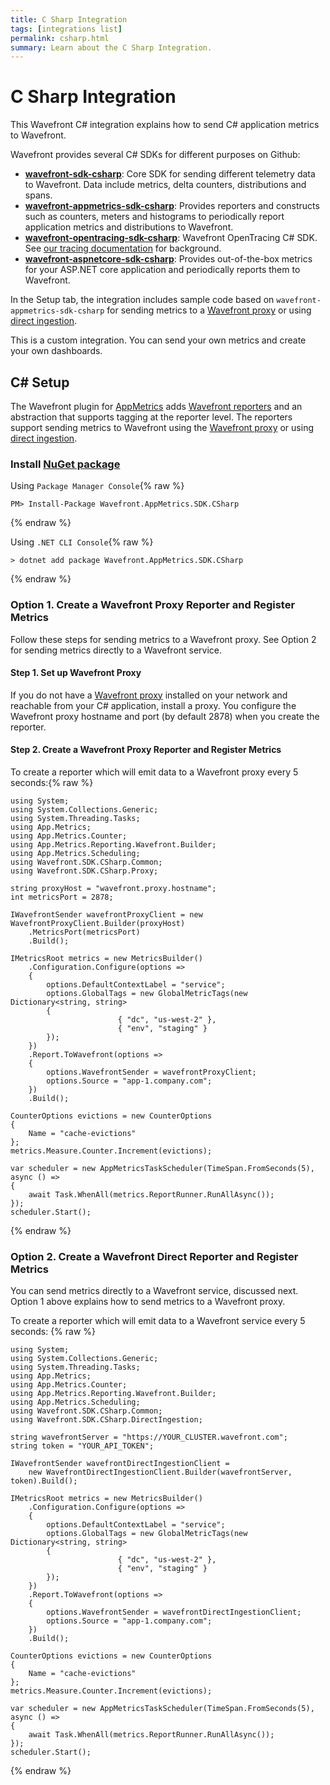 ```yaml
---
title: C Sharp Integration
tags: [integrations list]
permalink: csharp.html
summary: Learn about the C Sharp Integration.
---
```

# C Sharp Integration

This Wavefront C# integration explains how to send C# application metrics to Wavefront.

Wavefront provides several C# SDKs for different purposes on Github:

- **[wavefront-sdk-csharp](https://github.com/wavefrontHQ/wavefront-sdk-csharp)**: Core SDK for sending different telemetry data to Wavefront. Data include metrics, delta counters, distributions and spans.
- **[wavefront-appmetrics-sdk-csharp](https://github.com/wavefrontHQ/wavefront-appmetrics-sdk-csharp)**: Provides reporters and constructs such as counters, meters and histograms to periodically report application metrics and distributions to Wavefront.
- **[wavefront-opentracing-sdk-csharp](https://github.com/wavefrontHQ/wavefront-opentracing-sdk-csharp)**: Wavefront OpenTracing C# SDK. See [our tracing documentation](https://docs.wavefront.com/tracing_basics.html) for background.
- **[wavefront-aspnetcore-sdk-csharp](https://github.com/wavefrontHQ/wavefront-aspnetcore-sdk-csharp)**: Provides out-of-the-box metrics for your ASP.NET core application and periodically reports them to Wavefront.

In the Setup tab, the integration includes sample code based on `wavefront-appmetrics-sdk-csharp` for sending metrics to a [Wavefront proxy](https://docs.wavefront.com/proxies.html) or using [direct ingestion](https://docs.wavefront.com/direct_ingestion.html).

This is a custom integration. You can send your own metrics and create your own dashboards.
## C# Setup

The Wavefront plugin for [AppMetrics](https://www.app-metrics.io/) adds [Wavefront reporters](https://github.com/wavefrontHQ/wavefront-appmetrics-sdk-csharp) and an abstraction that supports tagging at the reporter level. The reporters support sending metrics to Wavefront using the [Wavefront proxy](https://docs.wavefront.com/proxies.html) or using [direct ingestion](https://docs.wavefront.com/direct_ingestion.html).



### Install [NuGet package](https://www.nuget.org/packages/Wavefront.AppMetrics.SDK.CSharp/)

Using `Package Manager Console`{% raw %}
```
PM> Install-Package Wavefront.AppMetrics.SDK.CSharp
```
{% endraw %}

Using `.NET CLI Console`{% raw %}
```
> dotnet add package Wavefront.AppMetrics.SDK.CSharp
```
{% endraw %}

### Option 1. Create a Wavefront Proxy Reporter and Register Metrics

Follow these steps for sending metrics to a Wavefront proxy. See Option 2 for sending metrics directly to a Wavefront service.

#### Step 1. Set up Wavefront Proxy

If you do not have a [Wavefront proxy](https://docs.wavefront.com/proxies.html) installed on your network and reachable from your C# application, install a proxy. You configure the Wavefront proxy hostname and port (by default 2878) when you create the reporter.

#### Step 2. Create a Wavefront Proxy Reporter and Register Metrics

To create a reporter which will emit data to a Wavefront proxy every 5 seconds:{% raw %}
```
using System;
using System.Collections.Generic;
using System.Threading.Tasks;
using App.Metrics;
using App.Metrics.Counter;
using App.Metrics.Reporting.Wavefront.Builder;
using App.Metrics.Scheduling;
using Wavefront.SDK.CSharp.Common;
using Wavefront.SDK.CSharp.Proxy;

string proxyHost = "wavefront.proxy.hostname";
int metricsPort = 2878;

IWavefrontSender wavefrontProxyClient = new WavefrontProxyClient.Builder(proxyHost)
    .MetricsPort(metricsPort)
    .Build();

IMetricsRoot metrics = new MetricsBuilder()
    .Configuration.Configure(options =>
    {
        options.DefaultContextLabel = "service";
        options.GlobalTags = new GlobalMetricTags(new Dictionary<string, string>
        {
                        { "dc", "us-west-2" },
                        { "env", "staging" }
        });
    })
    .Report.ToWavefront(options =>
    {
        options.WavefrontSender = wavefrontProxyClient;
        options.Source = "app-1.company.com";
    })
    .Build();

CounterOptions evictions = new CounterOptions
{
    Name = "cache-evictions"
};
metrics.Measure.Counter.Increment(evictions);

var scheduler = new AppMetricsTaskScheduler(TimeSpan.FromSeconds(5), async () =>
{
    await Task.WhenAll(metrics.ReportRunner.RunAllAsync());
});
scheduler.Start();
```
{% endraw %}

### Option 2. Create a Wavefront Direct Reporter and Register Metrics

You can send metrics directly to a Wavefront service, discussed next. Option 1 above explains how to send metrics to a Wavefront proxy.

To create a reporter which will emit data to a Wavefront service every 5 seconds:
{% raw %}
```
using System;
using System.Collections.Generic;
using System.Threading.Tasks;
using App.Metrics;
using App.Metrics.Counter;
using App.Metrics.Reporting.Wavefront.Builder;
using App.Metrics.Scheduling;
using Wavefront.SDK.CSharp.Common;
using Wavefront.SDK.CSharp.DirectIngestion;

string wavefrontServer = "https://YOUR_CLUSTER.wavefront.com";
string token = "YOUR_API_TOKEN";

IWavefrontSender wavefrontDirectIngestionClient =
    new WavefrontDirectIngestionClient.Builder(wavefrontServer, token).Build();

IMetricsRoot metrics = new MetricsBuilder()
    .Configuration.Configure(options =>
    {
        options.DefaultContextLabel = "service";
        options.GlobalTags = new GlobalMetricTags(new Dictionary<string, string>
        {
                        { "dc", "us-west-2" },
                        { "env", "staging" }
        });
    })
    .Report.ToWavefront(options =>
    {
        options.WavefrontSender = wavefrontDirectIngestionClient;
        options.Source = "app-1.company.com";
    })
    .Build();

CounterOptions evictions = new CounterOptions
{
    Name = "cache-evictions"
};
metrics.Measure.Counter.Increment(evictions);

var scheduler = new AppMetricsTaskScheduler(TimeSpan.FromSeconds(5), async () =>
{
    await Task.WhenAll(metrics.ReportRunner.RunAllAsync());
});
scheduler.Start();
```
{% endraw %}


